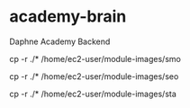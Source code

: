 
# academy-brain
Daphne Academy Backend





cp -r ./* /home/ec2-user/module-images/smo

cp -r ./* /home/ec2-user/module-images/seo

cp -r ./* /home/ec2-user/module-images/sta


